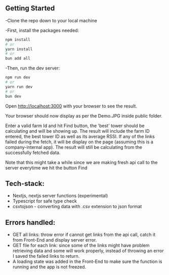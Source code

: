 

## Getting Started

-Clone the repo down to your local machine

-First, install the packages needed:

```bash
npm install
# or
yarn install
# or
bun add all
```

-Then, run the dev server:

```bash
npm run dev
# or
yarn run dev
# or 
bun dev
```

Open [http://localhost:3000](http://localhost:3000) with your browser to see the result.

Your browser should now display as per the Demo.JPG inside public folder.

Enter a valid farm Id and hit Find button, the 'best' tower should be calculating and will be showing up.
The result will include the farm ID entered, the best tower ID as well as its average RSSI.
If any of the links failed during the fetch, it will be display on the page (assuming this is a company-internal app).
The result will still be calculating from the successfully fetched data.

Note that this might take a while since we are making fresh api call to the server everytime we hit the button Find

## Tech-stack: 
  - Nextjs, nextjs server functions (experimental)
  - Typescript for safe type check
  - csvtojson - converting data with .csv extension to json format


## Errors handled:
  - GET all links: throw error if cannot get links from the api call, catch it from Front-End and display server error.
  - GET file for each link: since some of the links might have problem retrieving data and some will work properly, instead of throwing an error I saved the failed links to return.
  - A loading state was added in the Front-End to make sure the function is running and the app is not freezed.
